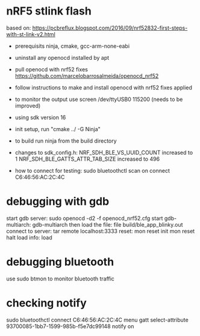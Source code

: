# nRF5 stlink flash
based on: https://pcbreflux.blogspot.com/2016/09/nrf52832-first-steps-with-st-link-v2.html

- prerequisits
ninja, cmake, gcc-arm-none-eabi

- uninstall any openocd installed by apt
- pull openocd with nrf52 fixes https://github.com/marcelobarrosalmeida/openocd_nrf52
- follow instructions to make and install openocd with nrf52 fixes applied

- to monitor the output use screen /dev/ttyUSB0 115200 
(needs to be improved)

- using sdk version 16
- init setup,
run "cmake ../ -G Ninja"

- to build
run ninja from the build directory

 - changes to sdk_config.h:
NRF_SDH_BLE_VS_UUID_COUNT increased to 1
NRF_SDH_BLE_GATTS_ATTR_TAB_SIZE increased to 496

- how to connect for testing:
sudo bluetoothctl
    scan on
    connect C6:46:56:AC:2C:4C

# debugging with gdb
start gdb server: sudo openocd -d2 -f openocd_nrf52.cfg
start gdb-multiarch: gdb-multiarch
then load the file: file build/ble_app_blinky.out
connect to server: tar remote localhost:3333
reset: mon reset init
mon reset halt
load info: load

# debugging bluetooth
use sudo btmon to monitor bluetooth traffic

# checking notify
sudo bluetoothctl
connect C6:46:56:AC:2C:4C
menu gatt
select-attribute 93700085-1bb7-1599-985b-f5e7dc99148
notify on